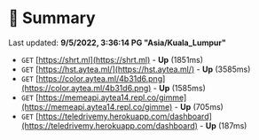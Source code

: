 # 📖 Summary
Last updated: **9/5/2022, 3:36:14 PG "Asia/Kuala_Lumpur"**

- `GET` [https://shrt.ml](https://shrt.ml) - **Up** (1851ms)
- `GET` [https://hst.aytea.ml/](https://hst.aytea.ml/) - **Up** (3585ms)
- `GET` [https://color.aytea.ml/4b31d6.png](https://color.aytea.ml/4b31d6.png) - **Up** (1585ms)
- `GET` [https://memeapi.aytea14.repl.co/gimme](https://memeapi.aytea14.repl.co/gimme) - **Up** (705ms)
- `GET` [https://teledrivemy.herokuapp.com/dashboard](https://teledrivemy.herokuapp.com/dashboard) - **Up** (187ms)
